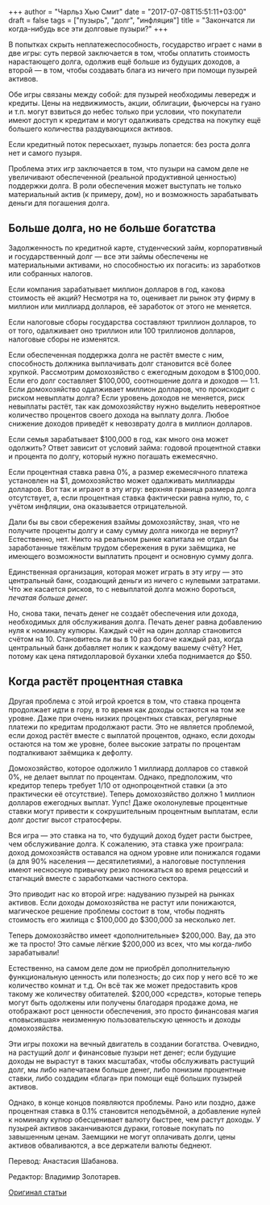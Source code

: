 +++
author = "Чарльз Хью Смит"
date = "2017-07-08T15:51:11+03:00"
draft = false
tags = ["пузырь", "долг", "инфляция"]
title = "Закончатся ли когда-нибудь все эти долговые пузыри?"
+++

В попытках скрыть неплатежеспособность, государство играет с нами в две
игры: суть первой заключается в том, чтобы оплатить стоимость
нарастающего долга, одолжив ещё больше из будущих доходов, а второй — в
том, чтобы создавать блага из ничего при помощи пузырей активов.

Обе игры связаны между собой: для пузырей необходимы левередж и кредиты.
Цены на недвижимость, акции, облигации, фьючерсы на гуано и т.п. могут
взвиться до небес только при условии, что покупатели имеют доступ к
кредитам и могут одалживать средства на покупку ещё большего количества
раздувающихся активов.

Если кредитный поток пересыхает, пузырь лопается: без роста долга нет и
самого пузыря.

Проблема этих игр заключается в том, что пузыри на самом деле не
увеличивают обеспеченной (реальной продуктивной ценностью) поддержки
долга. В роли обеспечения может выступать не только материальный актив
(к примеру, дом), но и возможность зарабатывать деньги для погашения
долга.

## Больше долга, но не больше богатства

Задолженность по кредитной карте, студенческий займ, корпоративный и
государственный долг — все эти займы обеспечены не материальными
активами, но способностью их погасить: из заработков или собранных
налогов.

Если компания зарабатывает миллион долларов в год, какова стоимость её
акций? Несмотря на то, оценивает ли рынок эту фирму в миллион или
миллиард долларов, её заработок от этого не меняется.

Если налоговые сборы государства составляют триллион долларов, то от
того, одалживает оно триллион или 100 триллионов долларов, налоговые
сборы не изменятся.

Если обеспеченная поддержка долга не растёт вместе с ним, способность
должника выплачивать долг становится всё более хрупкой. Рассмотрим
домохозяйство с ежегодным доходом в $100,000. Если его долг составляет
$100,000, соотношение долга и доходов — 1:1. Если домохозяйство
одалживает миллион долларов, что происходит с риском невыплаты долга?
Если уровень доходов не меняется, риск невыплаты растёт, так как
домохозяйству нужно выделить невероятное количество процентов своего
дохода на выплату долга. Любое снижение доходов приведёт к невозврату
долга в миллион долларов.

Если семья зарабатывает $100,000 в год, как много она может одолжить?
Ответ зависит от условий займа: годовой процентной ставки и процента по
долгу, который нужно погашать ежемесячно.

Если процентная ставка равна 0%, а размер ежемесячного платежа
установлен на $1, домохозяйство может одалживать миллиарды долларов.
Вот так и играют в эту игру: верхняя граница размера долга отсутствует,
а, если процентная ставка фактически равна нулю, то, с учётом инфляции,
она оказывается отрицательной.

Дали бы вы свои сбережения взаймы домохозяйству, зная, что не получите
проценты долгу и саму сумму долга никогда не вернут? Естественно, нет.
Никто на реальном рынке капитала не отдал бы заработанные тяжёлым трудом
сбережения в руки заёмщика, не имеющего возможности выплатить процент и
основную сумму долга.

Единственная организация, которая может играть в эту игру — это
центральный банк, создающий деньги из ничего с нулевыми затратами. Что
же касается рисков, то с невыплатой долга можно бороться, *печатая
больше денег.*

Но, снова таки, печать денег не создаёт обеспечения или дохода,
необходимых для обслуживания долга. Печать денег равна добавлению нуля к
номиналу купюры. Каждый счёт на один доллар становится счётом на 10.
Становитесь ли вы в 10 раз богаче каждый раз, когда центральный банк
добавляет нолик к каждому вашему счёту? Нет, потому как цена
пятидолларовой буханки хлеба поднимается до $50.

## Когда растёт процентная ставка

Другая проблема с этой игрой кроется в том, что ставка процента
продолжает идти в гору, в то время как доходы остаются на том же уровне.
Даже при очень низких процентных ставках, регулярные платежи по кредитам
продолжают расти. Это не является проблемой, если доход растёт вместе с
выплатой процентов, однако, если доходы остаются на том же уровне, более
высокие затраты по процентам подталкивают заёмщика к дефолту.

Домохозяйство, которое одолжило 1 миллиард долларов со ставкой 0%, не
делает выплат по процентам. Однако, предположим, что кредитор теперь
требует 1/10 от однопроцентной ставки (а это практически её отсутствие).
Теперь домохозяйство должно 1 миллион долларов ежегодных выплат.
Уупс! Даже околонулевые процентные ставки могут привести к
сокрушительным процентным выплатам, если долг достиг высот стратосферы.

Вся игра — это ставка на то, что будущий доход будет расти быстрее, чем
обслуживание долга. К сожалению, эта ставка уже проиграла: доход
домохозяйств оставался на одном уровне или понижался годами (а для 90%
населения — десятилетиями), а налоговые поступления имеют несносную
привычку резко понижаться во время рецессий и стагнаций вместе с
заработками частного сектора.

Это приводит нас ко второй игре: надуванию пузырей на рынках активов.
Если доходы домохозяйства не растут или понижаются, магическое решение
проблемы состоит в том, чтобы поднять стоимость его жилища с $100,000
до $300,000 за несколько лет.

Теперь домохозяйство имеет «дополнительные» $200,000. Вау, да это же та
просто! Это самые лёгкие $200,000 из всех, что мы когда-либо
зарабатывали!

Естественно, на самом деле дом не приобрёл дополнительную функциональную
ценность или полезность; до сих пор у него всё то же количество комнат и
т.д. Он всё так же может предоставить кров такому же количеству
обитателей. $200,000 «средств», которые теперь могут быть одолжены или
получены благодаря продаже дома, не отображают рост ценности
обеспечения, это просто финансовая магия «повысившая» неизменную
пользовательскую ценность и доходы домохозяйства.

Эти игры похожи на вечный двигатель в создании богатства. Очевидно, на
растущий долг и финансовые пузыри нет денег; если будущие доходы не
вырастут в таких масштабах, чтобы обслуживать растущий долг, мы либо
напечатаем больше денег, либо понизим процентные ставки, либо создадим
«блага» при помощи ещё больших пузырей активов.

Однако, в конце концов появляются проблемы. Рано или поздно, даже
процентная ставка в 0.1% становится неподъёмной, а добавление нулей к
номиналу купюр обесценивает валюту быстрее, чем растут доходы. У пузырей
активов заканчиваются дураки, готовые покупать по завышенным ценам.
Заемщики не могут оплачивать долги, цены активов обваливаются, а все
держатели валюты беднеют.

Перевод: Анастасия Шабанова.

Редактор: Владимир Золотарев.

[Оригинал статьи](https://https://mises.org/blog/will-crazy-global-debt-bubble-ever-end)
